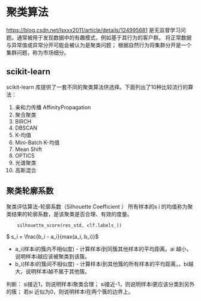 # 聚类算法
https://blog.csdn.net/lsxxx2011/article/details/124995681
是无监督学习问题。通常被用于发现数据中的有趣模式，例如基于其行为的客户群。
将正常数据与异常值或异常分开可能会被认为是聚类问题； 根据自然行为将集群分开是一个集群问题，称为市场细分。
## scikit-learn
scikit-learn 库提供了一套不同的聚类算法供选择。下面列出了10种比较流行的算法：
1. 亲和力传播 AffinityPropagation
2. 聚合聚类
3. BIRCH
4. DBSCAN
5. K-均值
6. Mini-Batch K-均值
7. Mean Shift
8. OPTICS
9. 光谱聚类
10. 高斯混合

## 聚类轮廓系数
聚类评估算法-轮廓系数（Silhouette Coefficient ）
所有样本的s i 的均值称为聚类结果的轮廓系数，是该聚类是否合理、有效的度量。

        silhouette_score(res_std, clf.labels_))

$ s_i = \frac{b_i - a_i}{max(a_i, b_i)}$
* a_i(样本i的簇内不相似度) - 计算样本i到同簇其他样本的平均距离。ai 越小，说明样本i越应该被聚类到该簇。
* b_i(样本i的簇间不相似度) - 计算样本i到其他簇的所有样本的平均距离，。bi越大，说明样本i越不属于其他簇。

判断：
    si接近1，则说明样本i聚类合理；
    si接近-1，则说明样本i更应该分类到另外的簇；
    若si 近似为0，则说明样本i在两个簇的边界上。
